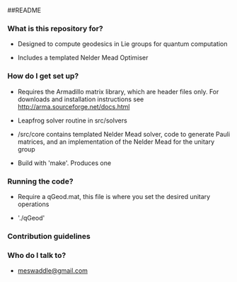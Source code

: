 ##README


### What is this repository for?

* Designed to compute geodesics in Lie groups for quantum computation

* Includes a templated Nelder Mead Optimiser



### How do I get set up?

* Requires the Armadillo matrix library, which are header files only. For downloads and installation instructions see http://arma.sourceforge.net/docs.html

* Leapfrog solver routine in src/solvers

* /src/core contains templated Nelder Mead solver, code to generate Pauli matrices, and an implementation of the Nelder Mead for the unitary group

* Build with 'make'. Produces one

### Running the code?

* Require a qGeod.mat, this file is where you set the desired unitary operations

* './qGeod'

### Contribution guidelines


### Who do I talk to?

* meswaddle@gmail.com
